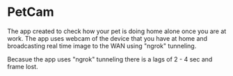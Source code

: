 # PetCam

The app created to check how your pet is doing home alone once you are at work.
The app uses webcam of the device that you have at home and 
broadcasting real time image to the WAN using "ngrok" tunneling.

Becasue the app uses "ngrok" tunneling there is a lags of 2 - 4 sec and frame lost.